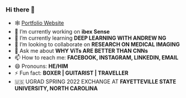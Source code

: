 ### Hi there 👋
- 🕸️ [Portfolio Website](https://mrqasimasif.github.io)
- 🔭 I’m currently working on **ibex Sense**
- 🌱 I’m currently learning **DEEP LEARNING WITH ANDREW NG**
- 👯 I’m looking to collaborate on **RESEARCH ON MEDICAL IMAGING**
- 💬 Ask me about **WHY ViTs ARE BETTER THAN CNNs**
- 📫 How to reach me: **FACEBOOK, INSTAGRAM, LINKEDIN, EMAIL**
- 😄 Pronouns: **HE/HIM**
- ⚡ Fun fact: **BOXER | GUITARIST | TRAVELLER**
- 🇺🇸 UGRAD SPRING 2022 EXCHANGE AT **FAYETTEVILLE STATE UNIVERSITY, NORTH CAROLINA**

